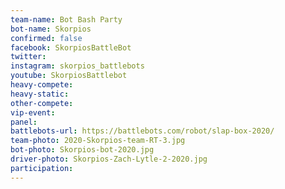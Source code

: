 ```yaml
---
team-name: Bot Bash Party
bot-name: Skorpios
confirmed: false
facebook: SkorpiosBattleBot
twitter:
instagram: skorpios_battlebots
youtube: SkorpiosBattlebot
heavy-compete:
heavy-static:
other-compete:
vip-event:
panel:
battlebots-url: https://battlebots.com/robot/slap-box-2020/
team-photo: 2020-Skorpios-team-RT-3.jpg
bot-photo: Skorpios-bot-2020.jpg
driver-photo: Skorpios-Zach-Lytle-2-2020.jpg
participation:
---
```

